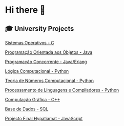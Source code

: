 <h1 align="left"> Hi there 👋</h1>

<h2 align="left">🎓 University Projects</h2>
 
 [Sistemas Operativos - C](https://github.com/Miguelii/SO-Project)
 
 [Programação Orientada aos Objetos - Java](https://github.com/Miguelii/POO-Project)
 
 [Programação Concorrente - Java/Erlang]()
 
 [Lógica Computacional - Python](https://github.com/Miguelii/LC-Projects)
 
 [Teoria de Números Computacional - Python](https://github.com/Miguelii/TNC)
 
 [Processamento de Linguagens e Compiladores - Python](https://github.com/Miguelii/PLC-Projects)
 
 [Computação Gráfica - C++](https://github.com/Miguelii/CG-Project)
 
 [Base de Dados - SQL](https://github.com/Miguelii/BD-Project)
 
 [Projecto Final Hypatiamat - JavaScript](https://github.com/Miguelii/Geometrix2)
 
